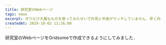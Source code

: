 ```yaml
---
title: 研究室のWebページ
tags: news
excerpt: ガワだけ大層なものを使ってみたせいで外見と中身がマッチしていません．早く内容を充実させていきたいです．
createdAt: 2019-10-02 11:26:00
---
```


研究室のWebページをGridsomeで作成できるようにしてみました．
